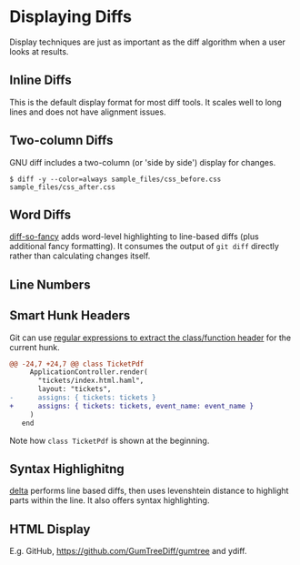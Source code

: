 # Displaying Diffs

Display techniques are just as important as the diff algorithm when a
user looks at results.

## Inline Diffs

This is the default display format for most diff tools. It scales well
to long lines and does not have alignment issues.

## Two-column Diffs

GNU diff includes a two-column (or 'side by side') display for changes.

```
$ diff -y --color=always sample_files/css_before.css sample_files/css_after.css
```

## Word Diffs

[diff-so-fancy](https://github.com/so-fancy/diff-so-fancy) adds
word-level highlighting to line-based diffs (plus additional fancy
formatting). It consumes the output of `git diff` directly rather than
calculating changes itself.

## Line Numbers

## Smart Hunk Headers

Git can use [regular expressions to extract the class/function
header](https://tekin.co.uk/2020/10/better-git-diff-output-for-ruby-python-elixir-and-more)
for the current hunk.

```diff
@@ -24,7 +24,7 @@ class TicketPdf
     ApplicationController.render(
       "tickets/index.html.haml",
       layout: "tickets",
-      assigns: { tickets: tickets }
+      assigns: { tickets: tickets, event_name: event_name }
     )
   end
```

Note how `class TicketPdf` is shown at the beginning.

## Syntax Highlighitng

[delta](https://github.com/dandavison/delta) performs line based
diffs, then uses levenshtein distance to highlight parts within the
line. It also offers syntax highlighting.

## HTML Display

E.g. GitHub, https://github.com/GumTreeDiff/gumtree and ydiff.

